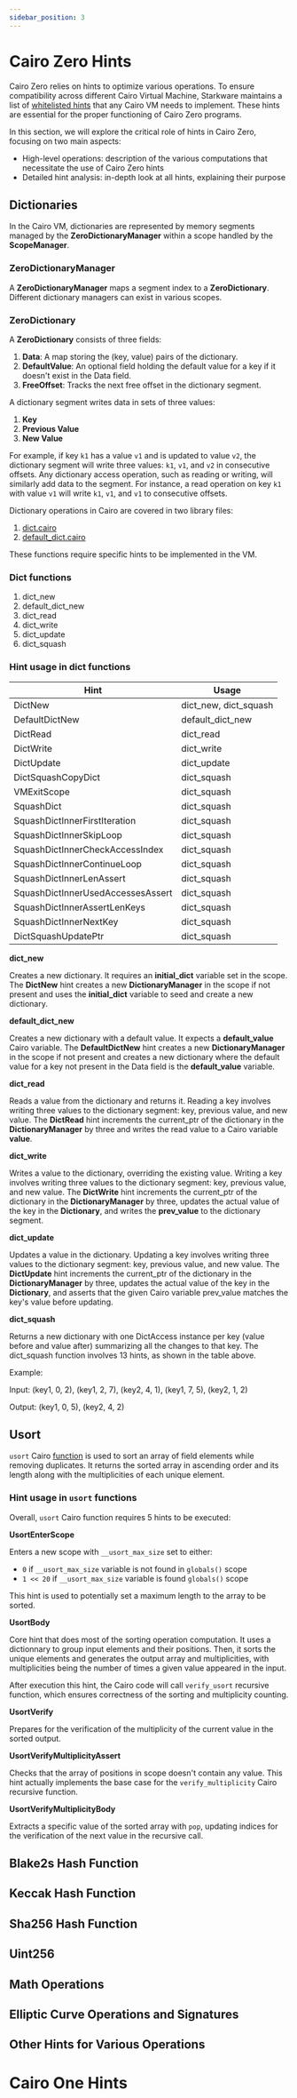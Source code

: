 ```yaml
---
sidebar_position: 3
---
```


# Cairo Zero Hints

Cairo Zero relies on hints to optimize various operations. To ensure compatibility across different Cairo Virtual Machine, Starkware maintains a list of [whitelisted hints](https://github.com/starkware-libs/cairo-lang/tree/0e4dab8a6065d80d1c726394f5d9d23cb451706a/src/starkware/starknet/security/whitelists) that any Cairo VM needs to implement. These hints are essential for the proper functioning of Cairo Zero programs.

In this section, we will explore the critical role of hints in Cairo Zero, focusing on two main aspects:
- High-level operations: description of the various computations that necessitate the use of Cairo Zero hints
- Detailed hint analysis: in-depth look at all hints, explaining their purpose

## Dictionaries

In the Cairo VM, dictionaries are represented by memory segments managed by the **ZeroDictionaryManager** within a scope handled by the **ScopeManager**.

### ZeroDictionaryManager

A **ZeroDictionaryManager** maps a segment index to a **ZeroDictionary**. Different dictionary managers can exist in various scopes.

### ZeroDictionary

A **ZeroDictionary** consists of three fields:

1. **Data**: A map storing the (key, value) pairs of the dictionary.
2. **DefaultValue**: An optional field holding the default value for a key if it doesn't exist in the Data field.
3. **FreeOffset**: Tracks the next free offset in the dictionary segment.

A dictionary segment writes data in sets of three values:
1. **Key**
2. **Previous Value**
3. **New Value**

For example, if key `k1` has a value `v1` and is updated to value `v2`, the dictionary segment will write three values: `k1`, `v1`, and `v2` in consecutive offsets. Any dictionary access operation, such as reading or writing, will similarly add data to the segment. For instance, a read operation on key `k1` with value `v1` will write `k1`, `v1`, and `v1` to consecutive offsets.

Dictionary operations in Cairo are covered in two library files:
1. [dict.cairo](https://github.com/starkware-libs/cairo-lang/blob/master/src/starkware/cairo/common/dict.cairo)
2. [default_dict.cairo](https://github.com/starkware-libs/cairo-lang/blob/master/src/starkware/cairo/common/default_dict.cairo)

These functions require specific hints to be implemented in the VM.

### Dict functions

1. dict_new
2. default_dict_new
3. dict_read
4. dict_write
5. dict_update
6. dict_squash

### Hint usage in dict functions

| Hint                              | Usage                 |
|-----------------------------------|-----------------------|
| DictNew                           | dict_new, dict_squash |
| DefaultDictNew                    | default_dict_new      |
| DictRead                          | dict_read             |
| DictWrite                         | dict_write            |
| DictUpdate                        | dict_update           |
| DictSquashCopyDict                | dict_squash           |
| VMExitScope                       | dict_squash           |
| SquashDict                        | dict_squash           |
| SquashDictInnerFirstIteration     | dict_squash           |
| SquashDictInnerSkipLoop           | dict_squash           |
| SquashDictInnerCheckAccessIndex   | dict_squash           |
| SquashDictInnerContinueLoop       | dict_squash           |
| SquashDictInnerLenAssert          | dict_squash           |
| SquashDictInnerUsedAccessesAssert | dict_squash           |
| SquashDictInnerAssertLenKeys      | dict_squash           |
| SquashDictInnerNextKey            | dict_squash           |
| DictSquashUpdatePtr               | dict_squash           |

**dict_new**

Creates a new dictionary. It requires an **initial_dict** variable set in the scope. The **DictNew** hint creates a new **DictionaryManager** in the scope if not present and uses the **initial_dict** variable to seed and create a new dictionary.

**default_dict_new**

Creates a new dictionary with a default value. It expects a **default_value** Cairo variable. The **DefaultDictNew** hint creates a new **DictionaryManager** in the scope if not present and creates a new dictionary where the default value for a key not present in the Data field is the **default_value** variable.

**dict_read**

Reads a value from the dictionary and returns it. Reading a key involves writing three values to the dictionary segment: key, previous value, and new value. The **DictRead** hint increments the current_ptr of the dictionary in the **DictionaryManager** by three and writes the read value to a Cairo variable **value**.

**dict_write**

Writes a value to the dictionary, overriding the existing value. Writing a key involves writing three values to the dictionary segment: key, previous value, and new value. The **DictWrite** hint increments the current_ptr of the dictionary in the **DictionaryManager** by three, updates the actual value of the key in the **Dictionary**, and writes the **prev_value** to the dictionary segment.

**dict_update**

Updates a value in the dictionary. Updating a key involves writing three values to the dictionary segment: key, previous value, and new value. The **DictUpdate** hint increments the current_ptr of the dictionary in the **DictionaryManager** by three, updates the actual value of the key in the **Dictionary**, and asserts that the given Cairo variable prev_value matches the key's value before updating.

**dict_squash**

Returns a new dictionary with one DictAccess instance per key (value before and value after) summarizing all the changes to that key. The dict_squash function involves 13 hints, as shown in the table above.

Example:

Input: (key1, 0, 2), (key1, 2, 7), (key2, 4, 1), (key1, 7, 5), (key2, 1, 2)

Output: (key1, 0, 5), (key2, 4, 2)

## Usort

`usort` Cairo [function](https://github.com/starkware-libs/cairo-lang/blob/0e4dab8a6065d80d1c726394f5d9d23cb451706a/src/starkware/cairo/common/usort.cairo#L8) is used to sort an array of field elements while removing duplicates. It returns the sorted array in ascending order and its length along with the multiplicities of each unique element.

### Hint usage in `usort` functions

Overall, `usort` Cairo function requires 5 hints to be executed:

**UsortEnterScope**

Enters a new scope with `__usort_max_size` set to either:
- `0` if `__usort_max_size` variable is not found in `globals()` scope
- `1 << 20` if `__usort_max_size` variable is found `globals()` scope

This hint is used to potentially set a maximum length to the array to be sorted.

**UsortBody**

Core hint that does most of the sorting operation computation. It uses a dictionnary to group input elements and their positions. Then, it sorts the unique elements and generates the output array and multiplicities, with multiplicities being the number of times a given value appeared in the input.

After execution this hint, the Cairo code will call `verify_usort` recursive function, which ensures correctness of the sorting and multiplicity counting.

**UsortVerify**

Prepares for the verification of the multiplicity of the current value in the sorted output.

**UsortVerifyMultiplicityAssert**

Checks that the array of positions in scope doesn't contain any value. This hint actually implements the base case for the `verify_multiplicity` Cairo recursive function.

**UsortVerifyMultiplicityBody** 

Extracts a specific value of the sorted array with `pop`, updating indices for the verification of the next value in the recursive call.

## Blake2s Hash Function

## Keccak Hash Function

## Sha256 Hash Function

## Uint256

## Math Operations

## Elliptic Curve Operations and Signatures

## Other Hints for Various Operations

# Cairo One Hints
